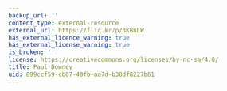 ```yaml
---
backup_url: ''
content_type: external-resource
external_url: https://flic.kr/p/3KBnLW
has_external_licence_warning: true
has_external_license_warning: true
is_broken: ''
license: https://creativecommons.org/licenses/by-nc-sa/4.0/
title: Paul Downey
uid: 899ccf59-cb07-40fb-aa7d-b38df8227b61
---
```

